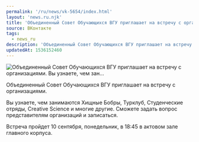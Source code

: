 ```yaml
---
permalink: '/ru/news/vk-5654/index.html'
layout: 'news.ru.njk'
title: 'Объединенный Совет Обучающихся ВГУ приглашает на встречу с организациями. Вы узнаете, чем зан'
source: ВКонтакте
tags:
  - news_ru
description: 'Объединенный Совет Обучающихся ВГУ приглашает на встречу с организациями. Вы узнаете, чем зан…'
updatedAt: 1536152460
---
```

![Объединенный Совет Обучающихся ВГУ приглашает на встречу с организациями. Вы узнаете, чем зан…](https://sun9-65.userapi.com/impf/c849528/v849528514/5a75c/m_-ScUCz5Bo.jpg?size=1275x850&quality=96&proxy=1&sign=88af85ddd43b67a415747b6c1fbabf1e&c_uniq_tag=OpEsojLoKsIMcWPY6fEnVpZcR70y00hekRlO-dCGLlo&type=album)

Объединенный Совет Обучающихся ВГУ приглашает на встречу с организациями.

Вы узнаете, чем занимаются Хищные Бобры, Турклуб, Студенческие отряды, Creative Science и многие другие. Сможете задать вопрос представителям организаций и записаться.

Встреча пройдет 10 сентября, понедельник, в 18:45 в актовом зале главного корпуса.
